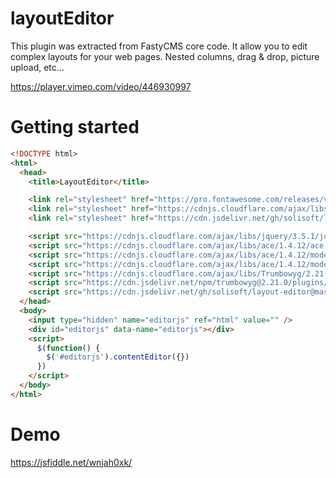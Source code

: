 # layoutEditor

This plugin was extracted from FastyCMS core code. It allow you to edit complex
layouts for your web pages. Nested columns, drag & drop, picture upload, etc...

https://player.vimeo.com/video/446930997

# Getting started

```html
<!DOCTYPE html>
<html>
  <head>
    <title>LayoutEditor</title>

    <link rel="stylesheet" href="https://pro.fontawesome.com/releases/v5.14.0/css/all.css" integrity="sha384-VhBcF/php0Z/P5ZxlxaEx1GwqTQVIBu4G4giRWxTKOCjTxsPFETUDdVL5B6vYvOt" crossorigin="anonymous">
    <link rel="stylesheet" href="https://cdnjs.cloudflare.com/ajax/libs/Trumbowyg/2.21.0/ui/trumbowyg.min.css">
    <link rel="stylesheet" href="https://cdn.jsdelivr.net/gh/solisoft/layout-editor@master/public/editor.css">

    <script src="https://cdnjs.cloudflare.com/ajax/libs/jquery/3.5.1/jquery.min.js"></script>
    <script src="https://cdnjs.cloudflare.com/ajax/libs/ace/1.4.12/ace.min.js"></script>
    <script src="https://cdnjs.cloudflare.com/ajax/libs/ace/1.4.12/mode-html.min.js"></script>
    <script src="https://cdnjs.cloudflare.com/ajax/libs/ace/1.4.12/mode-html.min.js"></script>
    <script src="https://cdnjs.cloudflare.com/ajax/libs/Trumbowyg/2.21.0/trumbowyg.min.js"></script>
    <script src="https://cdn.jsdelivr.net/npm/trumbowyg@2.21.0/plugins/colors/trumbowyg.colors.js"></script>
    <script src="https://cdn.jsdelivr.net/gh/solisoft/layout-editor@master/public/bundle.js"></script>
  </head>
  <body>
    <input type="hidden" name="editorjs" ref="html" value="" />
    <div id="editorjs" data-name="editorjs"></div>
    <script>
      $(function() {
        $('#editorjs').contentEditor({})
      })
    </script>
  </body>
</html>
```

# Demo

https://jsfiddle.net/wnjah0xk/

